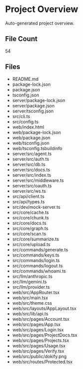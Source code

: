 # Project Overview
Auto-generated project overview.

## File Count
54

## Files
- README.md
- package-lock.json
- package.json
- tsconfig.json
- server/package-lock.json
- server/package.json
- server/tsconfig.json
- src/cli.ts
- src/config.ts
- web/index.html
- web/package-lock.json
- web/package.json
- web/tsconfig.json
- web/tsconfig.tsbuildinfo
- server/src/agent.ts
- server/src/auth.ts
- server/src/db.ts
- server/src/docs.ts
- server/src/index.ts
- server/src/middleware.ts
- server/src/oauth.ts
- server/src/ws.ts
- src/api/client.ts
- src/api/types.ts
- src/dev/mock-server.ts
- src/core/cache.ts
- src/core/chunk.ts
- src/core/docs.ts
- src/core/graph.ts
- src/core/scan.ts
- src/core/summarize.ts
- src/core/upload.ts
- src/commands/generate.ts
- src/commands/keys.ts
- src/commands/login.ts
- src/commands/logout.ts
- src/commands/whoami.ts
- src/llm/anthropic.ts
- src/llm/gemini.ts
- src/llm/provider.ts
- web/src/AppRouter.tsx
- web/src/main.tsx
- web/src/theme.css
- web/src/layouts/AppLayout.tsx
- web/src/lib/api.ts
- web/src/pages/Account.tsx
- web/src/pages/App.tsx
- web/src/pages/Login.tsx
- web/src/pages/ProjectDocs.tsx
- web/src/pages/Projects.tsx
- web/src/pages/Usage.tsx
- web/src/pages/Verify.tsx
- web/src/public/dokify.png
- web/src/routes/Protected.tsx
